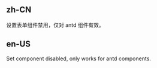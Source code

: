 ## zh-CN

设置表单组件禁用，仅对 antd 组件有效。

## en-US

Set component disabled, only works for antd components.
